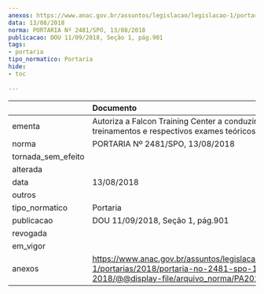 ```yaml
---
anexos: https://www.anac.gov.br/assuntos/legislacao/legislacao-1/portarias/2018/portaria-no-2481-spo-13-08-2018/@@display-file/arquivo_norma/PA2018-2481.pdf
data: 13/08/2018
norma: PORTARIA Nº 2481/SPO, 13/08/2018
publicacao: DOU 11/09/2018, Seção 1, pág.901
tags:
- portaria
tipo_normatico: Portaria
hide: 
- toc 
 
---
```


|                    | Documento                                                                                                                                            |
|:-------------------|:-----------------------------------------------------------------------------------------------------------------------------------------------------|
| ementa             | Autoriza a Falcon Training Center a conduzir treinamentos e respectivos exames teóricos e práticos.                                                  |
| norma              | PORTARIA Nº 2481/SPO, 13/08/2018                                                                                                                     |
| tornada_sem_efeito |                                                                                                                                                      |
| alterada           |                                                                                                                                                      |
| data               | 13/08/2018                                                                                                                                           |
| outros             |                                                                                                                                                      |
| tipo_normatico     | Portaria                                                                                                                                             |
| publicacao         | DOU 11/09/2018, Seção 1, pág.901                                                                                                                     |
| revogada           |                                                                                                                                                      |
| em_vigor           |                                                                                                                                                      |
| anexos             | https://www.anac.gov.br/assuntos/legislacao/legislacao-1/portarias/2018/portaria-no-2481-spo-13-08-2018/@@display-file/arquivo_norma/PA2018-2481.pdf |